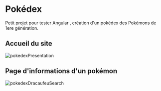 # Pokédex

Petit projet pour tester Angular , création d'un pokédex des Pokémons de 1ere génération.


## Accueil du site
![pokedexPresentation](https://user-images.githubusercontent.com/8861747/146791011-716c363c-5847-4e22-a459-c7273b4e290d.JPG)


## Page d'informations d'un pokémon
![pokedexDracaufeuSearch](https://user-images.githubusercontent.com/8861747/146791026-609d3096-0fba-4174-9a8c-fa25d3a0ad8b.JPG)